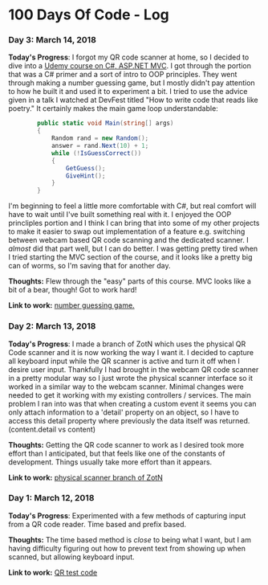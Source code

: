 # 100 Days Of Code - Log

### Day 3: March 14, 2018

**Today's Progress**: I forgot my QR code scanner at home, so I decided to dive into a [Udemy course on C#, ASP.NET MVC](https://www.udemy.com/better-web-development-pro-techniques-for-success/learn/v4/overview). I got through the portion that was a C# primer and a sort of intro to OOP principles. They went through making a number guessing game, but I mostly didn't pay attention to how he built it and used it to experiment a bit. I tried to use the advice given in a talk I watched at DevFest titled "How to write code that reads like poetry." It certainly makes the main game loop understandable:
```C#
        public static void Main(string[] args)
        {
            Random rand = new Random();
            answer = rand.Next(10) + 1;
            while (!IsGuessCorrect())
            {
                GetGuess();
                GiveHint();
            }
        }
```
I'm beginning to feel a little more comfortable with C#, but real comfort will have to wait until I've built something real with it. I enjoyed the OOP princliples portion and I think I can bring that into some of my other projects to make it easier to swap out implementation of a feature e.g. switching between webcam based QR code scanning and the dedicated scanner. I *almost* did that part well, but I can do better. I was getting pretty tired when I tried starting the MVC section of the course, and it looks like a pretty big can of worms, so I'm saving that for another day.

**Thoughts:** Flew through the "easy" parts of this course. MVC looks like a bit of a bear, though! Got to work hard!

**Link to work:** [number guessing game.](https://github.com/bozeman42/csharp-number-guessing-game)


### Day 2: March 13, 2018

**Today's Progress**: I made a branch of ZotN which uses the physical QR Code scanner and it is now working the way I want it. I decided to capture all keyboard input while the QR scanner is active and turn it off when I desire user input. Thankfully I had brought in the webcam QR code scanner in a pretty modular way so I just wrote the physical scanner interface so it worked in a similar way to the webcam scanner. Minimal changes were needed to get it working with my existing controllers / services. The main problem I ran into was that when creating a custom event it seems you can only attach information to a 'detail' property on an object, so I have to access this detail property where previously the data itself was returned. (content.detail vs content)

**Thoughts:** Getting the QR code scanner to work as I desired took more effort than I anticipated, but that feels like one of the constants of development. Things usually take more effort than it appears.

**Link to work:** [physical scanner branch of ZotN](https://github.com/bozeman42/zotn/tree/feature-physical-qrcode-scanner)

### Day 1: March 12, 2018

**Today's Progress**: Experimented with a few methods of capturing input from a QR code reader. Time based and prefix based.

**Thoughts:** The time based method is *close* to being what I want, but I am having difficulty figuring out how to prevent text from showing up when scanned, but allowing keyboard input.

**Link to work:** [QR test code](https://github.com/bozeman42/qrtest)

<!-- 
### Day 0: February 30, 2016 (Example 2)
##### (delete me or comment me out)

**Today's Progress**: Fixed CSS, worked on canvas functionality for the app.

**Thoughts**: I really struggled with CSS, but, overall, I feel like I am slowly getting better at it. Canvas is still new for me, but I managed to figure out some basic functionality.

**Link(s) to work**: [Calculator App](http://www.example.com)


### Day 1: June 27, Monday

**Today's Progress**: I've gone through many exercises on FreeCodeCamp.

**Thoughts** I've recently started coding, and it's a great feeling when I finally solve an algorithm challenge after a lot of attempts and hours spent.

**Link(s) to work**
1. [Find the Longest Word in a String](https://www.freecodecamp.com/challenges/find-the-longest-word-in-a-string)
2. [Title Case a Sentence](https://www.freecodecamp.com/challenges/title-case-a-sentence) -->

